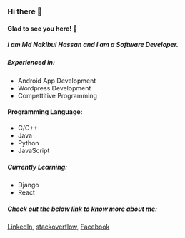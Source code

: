 ### Hi there 👋
#### Glad to see you here! 🤩

##### I am Md Nakibul Hassan and I am a Software Developer.

##### Experienced in: 

-  Android App Development
-  Wordpress Development
-  Compettitive Programming

#### Programming Language:
-  C/C++
-  Java
-  Python
-  JavaScript

##### Currently Learning:

- Django
- React

##### Check out the below link to know more about me:

[LinkedIn](https://www.linkedin.com/in/nakibulhasan2711/ "LinkedIn"), [stackoverflow](https://stackoverflow.com/users/7992262/md-nakibul-hassan?tab=profile "stackoverflow"), [Facebook](https://www.facebook.com/naim.hasan.2711 "Facebook")
